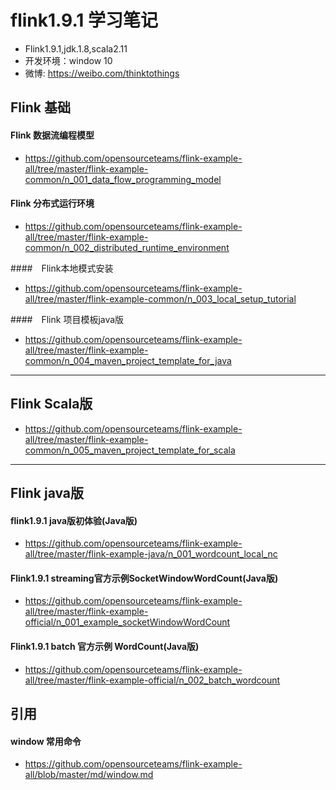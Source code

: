 # flink1.9.1 学习笔记
- Flink1.9.1,jdk.1.8,scala2.11
- 开发环境：window 10
- 微博: https://weibo.com/thinktothings

## Flink 基础
#### Flink 数据流编程模型
- https://github.com/opensourceteams/flink-example-all/tree/master/flink-example-common/n_001_data_flow_programming_model

#### Flink 分布式运行环境
- https://github.com/opensourceteams/flink-example-all/tree/master/flink-example-common/n_002_distributed_runtime_environment


####　Flink本地模式安装
- https://github.com/opensourceteams/flink-example-all/tree/master/flink-example-common/n_003_local_setup_tutorial

####　Flink 项目模板java版
- https://github.com/opensourceteams/flink-example-all/tree/master/flink-example-common/n_004_maven_project_template_for_java

----------------------------------------------------------------------------------------------------------
## Flink  Scala版
- https://github.com/opensourceteams/flink-example-all/tree/master/flink-example-common/n_005_maven_project_template_for_scala

----------------------------------------------------------------------------------------------------------
## Flink java版
#### flink1.9.1 java版初体验(Java版)
- https://github.com/opensourceteams/flink-example-all/tree/master/flink-example-java/n_001_wordcount_local_nc

#### Flink1.9.1 streaming官方示例SocketWindowWordCount(Java版)
- https://github.com/opensourceteams/flink-example-all/tree/master/flink-example-official/n_001_example_socketWindowWordCount

#### Flink1.9.1 batch 官方示例 WordCount(Java版)
- https://github.com/opensourceteams/flink-example-all/tree/master/flink-example-official/n_002_batch_wordcount

## 引用
#### window 常用命令
- https://github.com/opensourceteams/flink-example-all/blob/master/md/window.md